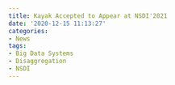 ```yaml
---
title: Kayak Accepted to Appear at NSDI'2021
date: '2020-12-15 11:13:27'
categories:
- News
tags:
- Big Data Systems
- Disaggregation
- NSDI
---
```


